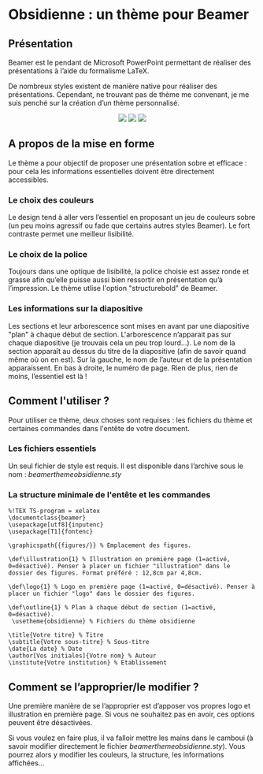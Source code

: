 # Obsidienne : un thème pour Beamer

<h2>Présentation</h2>

Beamer est le pendant de Microsoft PowerPoint permettant de réaliser des présentations à l’aide du formalisme LaTeX.<br>

De nombreux styles existent de manière native pour réaliser des présentations. Cependant, ne trouvant pas de thème me convenant, je me suis penché sur la création d’un thème personnalisé. </p>

<p align="center">
<img src="https://www.ensciences.fr/images/blog/article_beamer/page1.svg"/>

<img src="https://www.ensciences.fr/images/blog/article_beamer/page2.svg"/>

<img src="https://www.ensciences.fr/images/blog/article_beamer/page3.svg"/>
</p>

<h2>A propos de la mise en forme</h2>

<p>Le thème a pour objectif de proposer une présentation sobre et efficace : pour cela les informations essentielles doivent être directement accessibles.

<h3>Le choix des couleurs</h3>

Le design tend à aller vers l’essentiel en proposant un jeu de couleurs sobre (un peu moins agressif ou fade que certains autres styles Beamer). Le fort contraste permet une meilleur lisibilité.

<h3>Le choix de la police</h3>

Toujours dans une optique  de lisibilité, la police choisie est assez ronde et grasse afin qu’elle puisse aussi bien ressortir en présentation qu’à l’impression. Le thème utlise l'option "structurebold" de Beamer.

<h3>Les informations sur la diapositive</h3>

Les sections et leur arborescence sont mises en avant par une diapositive "plan" à chaque début de section. L'arborescence n’apparait pas sur chaque diapositive (je trouvais cela un peu trop lourd…). Le nom de la section apparaît au dessus du titre de la diapositive (afin de savoir quand même où on en est). Sur la gauche, le nom de l’auteur et de la présentation apparaissent. En bas à droite, le numéro de page. Rien de plus, rien de moins, l’essentiel est là !




<h2>Comment l'utiliser ?</h2>

Pour utiliser ce thème, deux choses sont requises : les fichiers du thème et certaines commandes dans l'entête de votre document.

<h3>Les fichiers essentiels</h3>

Un seul fichier de style est requis. Il est disponible dans l’archive sous le nom : <em>beamerthemeobsidienne.sty</em>

<h3>La structure minimale de l'entête et les commandes</h3>


    %!TEX TS-program = xelatex
    \documentclass{beamer}
    \usepackage[utf8]{inputenc}
    \usepackage[T1]{fontenc}

    \graphicspath{{figures/}} % Emplacement des figures.

    \def\illustration{1} % Illustration en première page (1=activé, 0=désactivé). Penser à placer un fichier "illustration" dans le dossier des figures. Format préféré : 12,8cm par 4,8cm.

    \def\logo{1} % Logo en première page (1=activé, 0=désactivé). Penser à placer un fichier "logo" dans le dossier des figures.
    
    \def\outline{1} % Plan à chaque début de section (1=activé, 0=désactivé).
     \usetheme{obsidienne} % Fichiers du thème obsidienne
     
    \title{Votre titre} % Titre
    \subtitle{Votre sous-titre} % Sous-titre
    \date{La date} % Date
    \author[Vos initiales]{Votre nom} % Auteur
    \institute{Votre institution} % Etablissement

<h2>Comment se l’approprier/le modifier ?</h2>

Une première manière de se l’approprier est d’apposer vos propres logo et illustration en première page. Si vous ne souhaitez pas en avoir, ces options peuvent être désactivées. 

Si vous voulez en faire plus, il va falloir mettre les mains dans le camboui (à savoir modifier directement le fichier <em>beamerthemeobsidienne.sty</em>). Vous pourrez alors y modifier les couleurs, la structure, les informations affichées…
